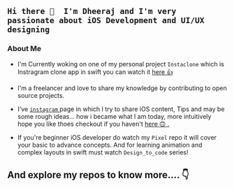 ## ``` Hi there 👋  I'm Dheeraj and I'm very passionate about iOS Development and UI/UX designing ```

### About Me 

- I'm Currently woking on one of my personal project `` Instaclone `` which is Instragram clone app in swift you can watch it <a href="https://codecanyon.net/item/instaclone-instagram-clone/24827677">here 👍 </a>

- I'm a freelancer and love to share my knowledge by contributing to open source projects.

- I've <a href="https://www.instagram.com/dheeraj.iosdev"> `` instagram `` </a> page in which I try to share iOS content, Tips and may be some rough ideas... how i became what I am today, more intuitively hope you like thoes checkout if you haven't <a href="https://www.instagram.com/dheeraj.iosdev"> here 🙃 .</a>

- If you're beginner iOS developer do watch my `Pixel` repo it will cover your basic to advance concepts. And for learning animation and complex layouts in swift must watch `Design_to_code` series!

## And explore my repos to know more.... 👇

<!--
**dheerajghub/dheerajghub** is a ✨ _special_ ✨ repository because its `README.md` (this file) appears on your GitHub profile.


Here are some ideas to get you started:

- 🔭 I’m currently working on ...
- 🌱 I’m currently learning ...
- 👯 I’m looking to collaborate on ...
- 🤔 I’m looking for help with ...
- 💬 Ask me about ...
- 📫 How to reach me: ...
- 😄 Pronouns: ...
- ⚡ Fun fact: ...
-->
